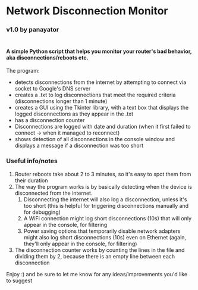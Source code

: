 # Network Disconnection Monitor
### v1.0 by panayator<br><br>


#### A simple Python script that helps you monitor your router's bad behavior, aka disconnections/reboots etc.
The program:
- detects disconnections from the internet by attempting to connect via socket to Google's DNS server
- creates a .txt to log disconnections that meet the required criteria (disconnections longer than 1 minute)
- creates a GUI using the Tkinter library, with a text box that displays the logged disconnections as they appear in the .txt
- has a disconnection counter
- Disconnections are logged with date and duration (when it first failed to connect -> when it managed to reconnect)
- shows detection of all disconnections in the console window and displays a message if a disconnection was too short

### Useful info/notes
1. Router reboots take about 2 to 3 minutes, so it's easy to spot them from their duration
2. The way the program works is by basically detecting when the device is disconnected from the internet.
    1. Disconnecting the internet will also log a disconnection, unless it's too short (this is helpful for triggering disconnections manually and for debugging)
    2. A WiFi connection might log short disconnections (10s) that will only appear in the console, for filtering
    3. Power saving options that temporarily disable network adapters might also log short disconnections (10s) even on Ethernet (again, they'll only appear in the console, for filtering)
3. The disconnection counter works by counting the lines in the file and dividing them by 2, because there is an empty line between each disconnection

Enjoy :) and be sure to let me know for any ideas/improvements you'd like to suggest
